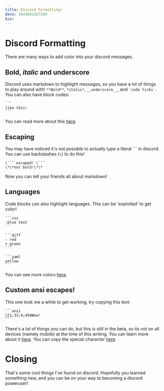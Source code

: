 ```yaml
---
title: Discord Formatting!
date: 1643691457204
bio: 
---
```


# Discord Formatting
There are many ways to add color into your discord messages.

## **Bold**, *italic* and __underscore__
Discord uses markdown to highlight messages, so you have a lot of things to play around with!
`**Bold**`, `*italic*`, `__underscore__`, and `` `code ticks` ``. You can also have block codes:
````
```
like this!
```
````
You can read more about this [here](https://gist.github.com/matthewzring/9f7bbfd102003963f9be7dbcf7d40e51).

## Escaping
You may have noticed it's not possible to actually type a literal \`\`\` in discord. You can use backslashes (` \ `) to do this!
```
\``` escaped! \```
\*\*not bold!\*\*
```

Now you can tell your friends all about markdown!

## Languages
Code blocks can also highlight languages. This can be 'exploited' to get color!
````
```css
.blue text
```

```diff
- red
+ green
```

```yaml
yellow
```
````

You can see more colors [here](https://gist.github.com/matthewzring/9f7bbfd102003963f9be7dbcf7d40e51).

## Custom ansi escapes!
This one took me a while to get working, try copying this text:
````
```ansi
[1;33;4;45mWow!
```
````

There's a lot of things you can do, but this is still in the beta, so its not on all devices (namely mobile) at the time of this writing. You can learn more about it [here](https://gist.github.com/kkrypt0nn/a02506f3712ff2d1c8ca7c9e0aed7c06). You can copy the special character [here](http://www.unicode-symbol.com/u/001B.html).

# Closing
That's some cool things I've found on discord. Hopefully you learned something new, and you can be on your way to becoming a discord poweruser!